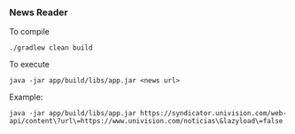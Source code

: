 ### News Reader

To compile
```shell
./gradlew clean build
```

To execute
```shell
java -jar app/build/libs/app.jar <news url>
```

Example:
```shell
java -jar app/build/libs/app.jar https://syndicator.univision.com/web-api/content\?url\=https://www.univision.com/noticias\&lazyload\=false
```

